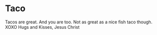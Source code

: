 # Taco
Tacos are great.
And you are too.
Not as great as a nice fish taco though.
XOXO Hugs and Kisses,
Jesus Christ
